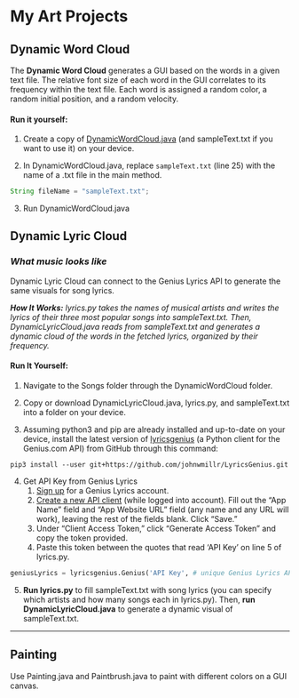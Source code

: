 # My Art Projects

## Dynamic Word Cloud

The **Dynamic Word Cloud** generates a GUI based on the words in a given text file. The relative font size of each word in the GUI correlates to its frequency within the text file. Each word is assigned a random color, a random initial position, and a random velocity.

#### Run it yourself:
1. Create a copy of [DynamicWordCloud.java](https://github.com/k-mcc/art/blob/main/DynamicWordCloud/DynamicWordCloud.java) (and sampleText.txt if you want to use it) on your device.

2. In DynamicWordCloud.java, replace `sampleText.txt` (line 25) with the name of a .txt file in the main method.
```java
String fileName = "sampleText.txt";
```

3. Run DynamicWordCloud.java

## Dynamic Lyric Cloud
### *What music looks like*

Dynamic Lyric Cloud can connect to the Genius Lyrics API to generate the same visuals for song lyrics.

***How It Works:** lyrics.py takes the names of musical artists and writes the lyrics of their three most popular songs into sampleText.txt. Then, DynamicLyricCloud.java reads from sampleText.txt and generates a dynamic cloud of the words in the fetched lyrics, organized by their frequency.*

#### Run It Yourself:
1. Navigate to the Songs folder through the DynamicWordCloud folder.

2. Copy or download DynamicLyricCloud.java, lyrics.py, and sampleText.txt into a folder on your device.

3. Assuming python3 and pip are already installed and up-to-date on your device, install the latest version of [lyricsgenius](https://lyricsgenius.readthedocs.io/en/master/) (a Python client for the Genius.com API) from GitHub through this command:

`pip3 install --user git+https://github.com/johnwmillr/LyricsGenius.git`

4. Get API Key from Genius Lyrics
    1. [Sign up](https://genius.com/signup_or_login) for a Genius Lyrics account.
    2. [Create a new API client](https://genius.com/api-clients) (while logged into account). Fill out the “App Name” field and “App Website URL” field (any name and any URL will work), leaving the rest of the fields blank. Click “Save.”
    3. Under “Client Access Token,” click “Generate Access Token” and copy the token provided.
    4. Paste this token between the quotes that read ‘API Key’ on line 5 of lyrics.py.
```python
geniusLyrics = lyricsgenius.Genius('API Key', # unique Genius Lyrics API key
```

5. **Run lyrics.py** to fill sampleText.txt with song lyrics (you can specify which artists and how many songs each in lyrics.py). Then, **run DynamicLyricCloud.java** to generate a dynamic visual of sampleText.txt.


---

## Painting

Use Painting.java and Paintbrush.java to paint with different colors on a GUI canvas.
